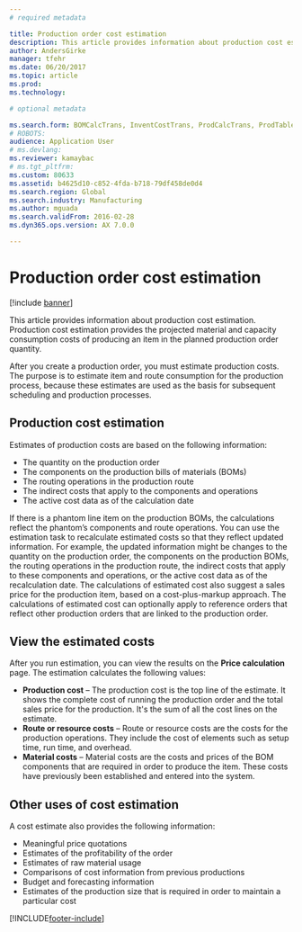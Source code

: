 ```yaml
---
# required metadata

title: Production order cost estimation
description: This article provides information about production cost estimation. Production cost estimation provides the projected material and capacity consumption costs of producing an item in the planned production order quantity. 
author: AndersGirke
manager: tfehr
ms.date: 06/20/2017
ms.topic: article
ms.prod: 
ms.technology: 

# optional metadata

ms.search.form: BOMCalcTrans, InventCostTrans, ProdCalcTrans, ProdTableJour, ProdTableListPage
# ROBOTS: 
audience: Application User
# ms.devlang: 
ms.reviewer: kamaybac
# ms.tgt_pltfrm: 
ms.custom: 80633
ms.assetid: b4625d10-c852-4fda-b718-79df458de0d4
ms.search.region: Global
ms.search.industry: Manufacturing
ms.author: mguada
ms.search.validFrom: 2016-02-28
ms.dyn365.ops.version: AX 7.0.0

---
```


# Production order cost estimation

[!include [banner](../includes/banner.md)]

This article provides information about production cost estimation. Production cost estimation provides the projected material and capacity consumption costs of producing an item in the planned production order quantity. 

After you create a production order, you must estimate production costs. The purpose is to estimate item and route consumption for the production process, because these estimates are used as the basis for subsequent scheduling and production processes.

## Production cost estimation
Estimates of production costs are based on the following information:

-   The quantity on the production order
-   The components on the production bills of materials (BOMs)
-   The routing operations in the production route
-   The indirect costs that apply to the components and operations
-   The active cost data as of the calculation date

If there is a phantom line item on the production BOMs, the calculations reflect the phantom’s components and route operations. You can use the estimation task to recalculate estimated costs so that they reflect updated information. For example, the updated information might be changes to the quantity on the production order, the components on the production BOMs, the routing operations in the production route, the indirect costs that apply to these components and operations, or the active cost data as of the recalculation date. The calculations of estimated cost also suggest a sales price for the production item, based on a cost-plus-markup approach. The calculations of estimated cost can optionally apply to reference orders that reflect other production orders that are linked to the production order.

## View the estimated costs
After you run estimation, you can view the results on the **Price calculation** page. The estimation calculates the following values:

-   **Production cost** – The production cost is the top line of the estimate. It shows the complete cost of running the production order and the total sales price for the production. It's the sum of all the cost lines on the estimate.
-   **Route or resource costs** – Route or resource costs are the costs for the production operations. They include the cost of elements such as setup time, run time, and overhead.
-   **Material costs** – Material costs are the costs and prices of the BOM components that are required in order to produce the item. These costs have previously been established and entered into the system.

## Other uses of cost estimation
A cost estimate also provides the following information:

-   Meaningful price quotations
-   Estimates of the profitability of the order
-   Estimates of raw material usage
-   Comparisons of cost information from previous productions
-   Budget and forecasting information
-   Estimates of the production size that is required in order to maintain a particular cost






[!INCLUDE[footer-include](../../includes/footer-banner.md)]